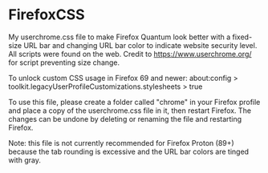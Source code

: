 # FirefoxCSS
My userchrome.css file to make Firefox Quantum look better with a fixed-size URL bar and changing URL bar color to indicate website security level. All scripts were found on the web. Credit to https://www.userchrome.org/ for script preventing size change.

To unlock custom CSS usage in Firefox 69 and newer:
about:config > toolkit.legacyUserProfileCustomizations.stylesheets > true

To use this file, please create a folder called "chrome" in your Firefox profile and place a copy of the userchrome.css file in it, then restart Firefox. The changes can be undone by deleting or renaming the file and restarting Firefox.

Note: this file is not currently recommended for Firefox Proton (89+) because the tab rounding is excessive and the URL bar colors are tinged with gray.
